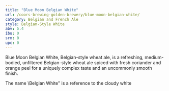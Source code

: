 ```yaml
---
title: "Blue Moon Belgian White"
url: /coors-brewing-golden-brewery/blue-moon-belgian-white/
category: Belgian and French Ale
style: Belgian-Style White
abv: 5.4
ibu: 0
srm: 0
upc: 0
---
```

Blue Moon Belgian White, Belgian-style wheat ale, is a refreshing, medium-bodied, unfiltered Belgian-style wheat ale spiced with fresh coriander and orange peel for a uniquely complex taste and an uncommonly smooth finish.

The name \Belgian White\" is a reference to the cloudy white
